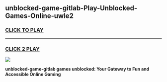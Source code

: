 
## unblocked-game-gitlab-Play-Unblocked-Games-Online-uwle2
<h3>
<a href="https://premium76.site?title=unblocked-game-gitlab&ref=24A">CLICK TO PLAY</a></h3>
<hr>

<h3>
<a href="https://premium76.site?title=unblocked-game-gitlab&ref=24A">CLICK 2 PLAY</a>
  
</h3>

<a href="https://premium76.site?title=unblocked-game-gitlab&ref=24A"><img src="https://clearcache.store/games.png"></a>


**unblocked-game-gitlab games unblocked: Your Gateway to Fun and Accessible Online Gaming**
